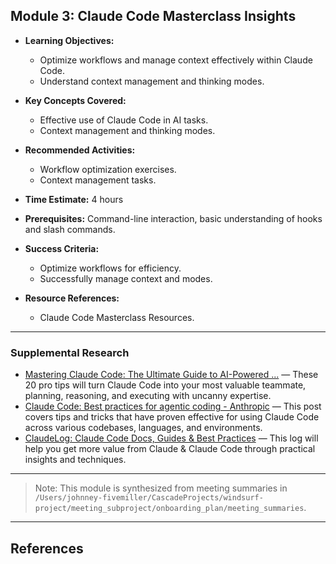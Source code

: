 ## Module 3: Claude Code Masterclass Insights

- **Learning Objectives:**
  - Optimize workflows and manage context effectively within Claude Code.
  - Understand context management and thinking modes.

- **Key Concepts Covered:**
  - Effective use of Claude Code in AI tasks.
  - Context management and thinking modes.

- **Recommended Activities:**
  - Workflow optimization exercises.
  - Context management tasks.

- **Time Estimate:** 4 hours

- **Prerequisites:** Command-line interaction, basic understanding of hooks and slash commands.

- **Success Criteria:**
  - Optimize workflows for efficiency.
  - Successfully manage context and modes.

- **Resource References:**
  - Claude Code Masterclass Resources.

---

### Supplemental Research

- [Mastering Claude Code: The Ultimate Guide to AI-Powered ...](https://medium.com/@kushalbanda/mastering-claude-code-the-ultimate-guide-to-ai-powered-development-afccf1bdbd5b) — These 20 pro tips will turn Claude Code into your most valuable teammate, planning, reasoning, and executing with uncanny expertise.
- [Claude Code: Best practices for agentic coding - Anthropic](https://www.anthropic.com/engineering/claude-code-best-practices) — This post covers tips and tricks that have proven effective for using Claude Code across various codebases, languages, and environments.
- [ClaudeLog: Claude Code Docs, Guides & Best Practices](https://www.claudelog.com/) — This log will help you get more value from Claude & Claude Code through practical insights and techniques.

---

> Note: This module is synthesized from meeting summaries in `/Users/johnney-fivemiller/CascadeProjects/windsurf-project/meeting_subproject/onboarding_plan/meeting_summaries`.


---

## References
